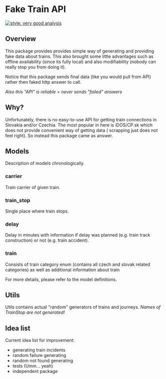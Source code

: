 # Fake Train API
[![style: very good analysis][style_shield]][style_link]

## Overview
This package provides provides simple way of generating and providing fake data about trains.
This also brought some little advantages such as offline availability (since its fully local) and
also modifiability (nobody can really stop you from doing it).

Notice that this package sends final data (like you would pull from API) rather then faked http 
answer to call.

*Also this "API" is reliable = never sends "failed" answers*

## Why?
Unfortunately, there is no easy-to-use API for getting train connections in Slovakia and/or Czechia.
The most popular in here is iDOS/CP.sk which does not provide convenient way of getting data (
scrapping just does not feel right). So instead this package came as answer.

## Models
Description of models chronologically.

### carrier
Train carrier of given train. 

### train_stop
Single place where train stops.

### delay
Delay in minutes with information if delay was planned (e.g. train track construction) or not
(e.g. train accident).

### train
Consists of train category enum (contains all czech and slovak related categories) as well as
additional information about train

For more details, please refer to the model definitions.

## Utils
Utils contains actual "random" generators of trains and journeys. *Names of TrainStop 
are not generated!* 

## Idea list
Current idea list for improvement:
* generating train incidents
* random failure generating
* random not found generating
* tests (Umm... yeah)
* independent package

[style_shield]: https://img.shields.io/badge/style-very_good_analysis-B22C89.svg
[style_link]: https://pub.dev/packages/very_good_analysis
